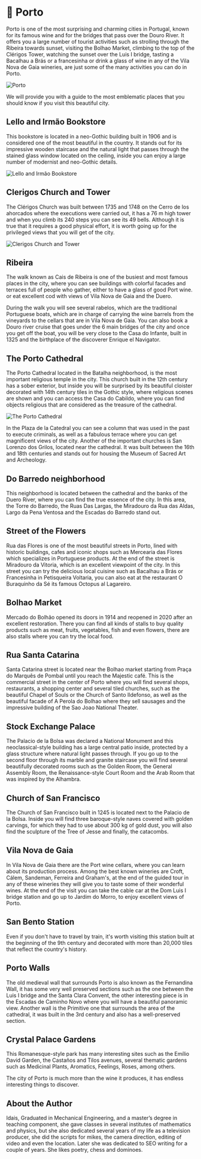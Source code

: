 # 🚢 Porto

Porto is one of the most surprising and charming cities in Portugal, known for its famous wine and for the bridges that pass over the Douro River. It offers you a large number of tourist activities such as strolling through the Ribeira towards sunset, visiting the Bolhao Market, climbing to the top of the Clérigos Tower, watching the sunset over the Luis I bridge, tasting a Bacalhau a Brás or a francesinha or drink a glass of wine in any of the Vila Nova de Gaia wineries, are just some of the many activities you can do in Porto.

![Porto](_static/images/porto/porto.jpg)

We will provide you with a guide to the most emblematic places that you should know if you visit this beautiful city.

## Lello and Irmão Bookstore

This bookstore is located in a neo-Gothic building built in 1906 and is considered one of the most beautiful in the country. It stands out for its impressive wooden staircase and the natural light that passes through the stained glass window located on the ceiling, inside you can enjoy a large number of modernist and neo-Gothic details.

![Lello and Irmão Bookstore](_static/images/porto/lello-and-irmao-bookstore.jpg)

## Clerigos Church and Tower

The Clérigos Church was built between 1735 and 1748 on the Cerro de los ahorcados where the executions were carried out, it has a 76 m high tower and when you climb its 240 steps you can see its 49 bells. Although it is true that it requires a good physical effort, it is worth going up for the privileged views that you will get of the city.

![Clerigos Church and Tower](_static/images/porto/clerigos-church-and-tower.jpg)

## Ribeira

The walk known as Cais de Ribeira is one of the busiest and most famous places in the city, where you can see buildings with colorful facades and terraces full of people who gather, either to have a glass of good Port wine. or eat excellent cod with views of Vila Nova de Gaia and the Duero.

During the walk you will see several rabelos, which are the traditional Portuguese boats, which are in charge of carrying the wine barrels from the vineyards to the cellars that are in Vila Nova de Gaia. You can also book a Douro river cruise that goes under the 6 main bridges of the city and once you get off the boat, you will be very close to the Casa do Infante, built in 1325 and the birthplace of the discoverer Enrique el Navigator.

## The Porto Cathedral

The Porto Cathedral located in the Batalha neighborhood, is the most important religious temple in the city. This church built in the 12th century has a sober exterior, but inside you will be surprised by its beautiful cloister decorated with 14th century tiles in the Gothic style, where religious scenes are shown and you can access the Casa do Cabildo, where you can find objects religious that are considered as the treasure of the cathedral.

![The Porto Cathedral](_static/images/porto/the-porto-cathedral.jpg)

In the Plaza de la Catedral you can see a column that was used in the past to execute criminals, as well as a fabulous terrace where you can get magnificent views of the city. Another of the important churches is San Lorenzo dos Grilos, located near the cathedral. It was built between the 16th and 18th centuries and stands out for housing the Museum of Sacred Art and Archeology.

## Do Barredo neighborhood

This neighborhood is located between the cathedral and the banks of the Duero River, where you can find the true essence of the city. In this area, the Torre do Barredo, the Ruas Das Largas, the Miradouro da Rua das Aldas, Largo da Pena Ventosa and the Escadas do Barredo stand out.

## Street of the Flowers

Rua das Flores is one of the most beautiful streets in Porto, lined with historic buildings, cafes and iconic shops such as Mercearia das Flores which specializes in Portuguese products. At the end of the street is Miradouro da Vitoria, which is an excellent viewpoint of the city. In this street you can try the delicious local cuisine such as Bacalhau a Brás or Francesinha in Petisqueira Voltaria, you can also eat at the restaurant O Buraquinho da Sé its famous Octopus al Lagareiro.

## Bolhao Market

Mercado do Bolhão opened its doors in 1914 and reopened in 2020 after an excellent restoration. There you can find all kinds of stalls to buy quality products such as meat, fruits, vegetables, fish and even flowers, there are also stalls where you can try the local food.

## Rua Santa Catarina

Santa Catarina street is located near the Bolhao market starting from Praça do Marquês de Pombal until you reach the Majestic café. This is the commercial street in the center of Porto where you will find several shops, restaurants, a shopping center and several tiled churches, such as the beautiful Chapel of Souls or the Church of Santo Ildefonso, as well as the beautiful facade of A Perola do Bolhao where they sell sausages and the impressive building of the Sao Joao National Theater.

## Stock Exchange Palace

The Palacio de la Bolsa was declared a National Monument and this neoclassical-style building has a large central patio inside, protected by a glass structure where natural light passes through. If you go up to the second floor through its marble and granite staircase you will find several beautifully decorated rooms such as the Golden Room, the General Assembly Room, the Renaissance-style Court Room and the Arab Room that was inspired by the Alhambra.

## Church of San Francisco

The Church of San Francisco built in 1245 is located next to the Palacio de la Bolsa. Inside you will find three baroque-style naves covered with golden carvings, for which they had to use about 300 kg of gold dust, you will also find the sculpture of the Tree of Jesse and finally, the catacombs.

## Vila Nova de Gaia

In Vila Nova de Gaia there are the Port wine cellars, where you can learn about its production process. Among the best known wineries are Croft, Cálem, Sandeman, Ferreira and Graham's, at the end of the guided tour in any of these wineries they will give you to taste some of their wonderful wines. At the end of the visit you can take the cable car at the Dom Luis I bridge station and go up to Jardim do Morro, to enjoy excellent views of Porto.

## San Bento Station

Even if you don't have to travel by train, it's worth visiting this station built at the beginning of the 9th century and decorated with more than 20,000 tiles that reflect the country's history.

## Porto Walls

The old medieval wall that surrounds Porto is also known as the Fernandina Wall, it has some very well preserved sections such as the one between the Luis I bridge and the Santa Clara Convent, the other interesting piece is in the Escadas de Caminho Novo where you will have a beautiful panoramic view. Another wall is the Primitive one that surrounds the area of the cathedral, it was built in the 3rd century and also has a well-preserved section.

## Crystal Palace Gardens

This Romanesque-style park has many interesting sites such as the Emílio David Garden, the Castaños and Tilos avenues, several thematic gardens such as Medicinal Plants, Aromatics, Feelings, Roses, among others.

The city of Porto is much more than the wine it produces, it has endless interesting things to discover.

## About the Author

Idais, Graduated in Mechanical Engineering, and a master’s degree in teaching component, she gave classes in several institutes of mathematics and physics, but she also dedicated several years of my life as a television producer, she did the scripts for mikes, the camera direction, editing of video and even the location. Later she was dedicated to SEO writing for a couple of years. She likes poetry, chess and dominoes.
